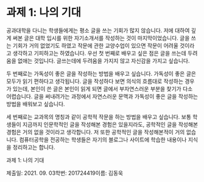 # 과제 1: 나의 기대

공과대학을 다니는 학생들에게는 평소 글을 쓰는 기회가 많지 않습니다. 저에 대하여 깊게 써본 글은 대학 입시를 위한 자기소개서를 작성하는 것이 마지막이었습니다. 글을 쓰는 기회가 거의 없었기도 하였고 작문에 관한 교양수업이 있으면 작문이 어려울 것이라고 생각하고 기피하고는 하였습니다. 우선 첫 번째로 배우고 싶은 점은 글을 쓰는데 두려움을 없애는 것입니다. 글쓰는데에 두려움을 가지지 않고 자신감을 가지고 싶습니다.

두 번째로는 가독성이 좋은 글을 작성하는 방법을 배우고 싶습니다. 가독성이 좋은 글은 모두가 읽기 편하다고 생각됩니다. 글을 작성하다 보면 의식의 흐름대로 작성하는 경우가 있는데, 본인이 쓴 글은 본인이 읽게 되면 글에서 부자연스러운 부분을 찾기가 다소 어렵습니다. 글을 써내려가는 과정에서 자연스러운 문맥과 가독성이 좋은 글을 작성하는 방법을 배워보고 싶습니다.

세 번째로는 교과목의 명칭과 같이 공학적 작문을 하는 방법을 배우고 싶습니다. 보통 학생들이 지금까지 인문학적인 글을 작성해본 경험은 있을지라도, 공학적인 글을 작성해본 경험은 거의 없을 것이라고 생각합니다. 저 또한 공학적인 글을 작성해본적이 거의 없습니다.
컴퓨터공학을 전공하는 학생들은 자기의 블로그나 사이트에 학습한 내용이나 지식을 정리하고는 합니다. 


과제 1: 나의 기대

제출일: 2021. 09. 03학번: 201724419이름: 김동욱